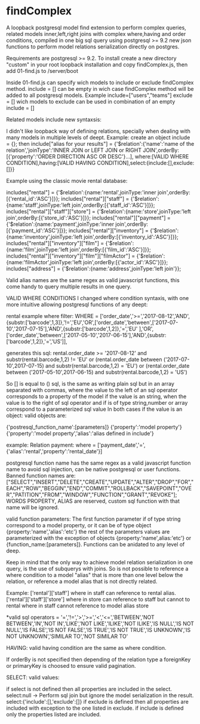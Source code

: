 # findComplex
A loopback postgresql model find extension to perform complex queries, related models inner,left,right joins with complex where,having and order conditions, compiled in one big sql query using postgresql >= 9.2 new json functions to perform model relations serialization directly on postgres.

Requirements are postgresql >= 9.2.
To install create a new directory "custom" in your root loopback installation and copy findComplex.js, then add 01-find.js to /server/boot  

Inside 01-find.js can specify wich models to include or exclude findComplex method.
include = [] can be empty in wich case findComplex method will be added to all postgresql models. 
Example include=["users","teams"]
exclude = [] wich models to exclude can be used in combination of an empty include = [] 

Related models include new syntaxsis:

I didn't like loopback way of defining relations, specially when dealing with many models in multiple levels of deept.
Example:
create an object include = {};
then 
include["alias for your results"] = {'$relation':{'name':'name of the relation','joinType':'INNER JOIN or LEFT JOIN or RIGHT JOIN',orderBy:[{'property':'ORDER DIRECTION ASC OR DESC'}...], where:[VALID WHERE CONDITION],having:[VALID HAVING CONDITION],select:{include:[],exclude:[]}}

Example using the classic movie rental database:

includes["rental"] = {'$relation':{name:'rental',joinType:'inner join',orderBy:[{'rental_id':'ASC'}]}};
includes["rental"]["staff"] = {'$relation':{name:'staff',joinType:'left join',orderBy:[{'staff_id':'ASC'}]}};
includes["rental"]["staff"]["store"] = {'$relation':{name:'store',joinType:'left join',orderBy:[{'store_id':'ASC'}]}};
includes["rental"]["payment"] = {'$relation':{name:'payment',joinType:'inner join',orderBy:[{'payment_id':'ASC'}]}};
includes["rental"]["inventory"] = {'$relation':{name:'inventory',joinType:'left join',orderBy:[{'inventory_id':'ASC'}]}};
includes["rental"]["inventory"]["film"] = {'$relation':{name:'film',joinType:'left join',orderBy:[{'film_id':'ASC'}]}};
includes["rental"]["inventory"]["film"]["filmActor"] = {'$relation':{name:'filmActor',joinType:'left join',orderBy:[{'actor_id':'ASC'}]}};
includes["address"] = {'$relation':{name:'address',joinType:'left join'}};

Valid alias names are the same regex as valid javascript functions, this come handy to query multiple results in one query.


VALID WHERE CONDITIONS
I changed where condition syntaxis, with one more intuitive allowing postgresql functions of any deept:

rental example where filter:
 WHERE = ['order_date','>=','2017-08-12','AND',{substr:['barcode',1,3]},'!=','EU','OR',['order_date','between',['2017-07-10','2017-07-15'],'AND',{substr:['barcode',1,2]},'=','EU' ],'OR',['order_date','between',['2017-05-10','2017-06-15'],'AND',{substr:['barcode',1,2]},'=','US']],
 
 generates this sql:
 rental.order_date >= '2017-08-12' and substr(rental.barcode,1,2) != 'EU' or (rental.order_date between ('2017-07-10',2017-07-15) and substr(rental.barcode,1,2) = 'EU') or (rental.order_date between ('2017-05-10',2017-06-15) and substr(rental.barcode,1,2) = 'US')
 
 So [] is equal to () sql, is the same as writing plain sql but in an array separated with commas, where the value to the left of an sql operator corresponds to a property of the model if the value is an string, when the value is to the right of sql operator and if is of type string,number or array correspond to a parameterized sql value
In both cases if the value is an object:
valid objects are:

{'postresql_function_name':[parameters]}
{'property':'model property'}
{'property':'model property','alias':'alias defined in include'}

example:
Relation payment:
where = ['payment_date','=',{'alias':'rental','property':'rental_date'}]

postgresql function name has the same regex as a valid javascript function name to avoid sql injection, can be native postgresql or user functions.
Banned function names are:
["SELECT","INSERT","DELETE","CREATE","UPDATE","ALTER","DROP","FOR","EACH","ROW","BEGGIN","END","COMMIT","ROLLBACK","SAVEPOINT","OVER","PATITION","FROM","WINDOW","FUNCTION","GRANT","REVOKE"];
WORDS PROPERTY, ALIAS are reserved, custom sql function with that name will be ignored.

valid function parameters:
The first function parameter if of type string correspond to a model property, or it can be of type object {property:'name','alias':'etc'} the rest of the parameters values are parameterized with the exception of objects {property:'name',alias:'etc'} or {function_name:[parameters]}.
Functions can be anidated to any level of deep.

Keep in mind that the only way to achieve model relation serialization in one query, is the use of subquerys with joins. So is not possible to reference a where condition to a model "alias" that is more than one level below the relation, or reference a model alias that is not directly related.

Example:
['rental']['staff'] 
where in staff can reference to rental alias.
['rental']['staff']['store']
where in store can reference to staff but cannot to rental
where in staff cannot reference to model alias store

*valid sql operators = '=','!=','>','>=','<','<=','BETWEEN','NOT BETWEEN','IN','NOT IN','LIKE','NOT LIKE','ILIKE','NOT ILIKE','IS NULL','IS NOT NULL','IS FALSE','IS NOT FALSE','IS TRUE','IS NOT TRUE','IS UNKNOWN','IS NOT UNKNOWN','SIMILAR TO','NOT SIMILAR TO' 

HAVING:
valid having condition are the same as where condition.

If orderBy is not specified then depending of the relation type a foreignKey or primaryKey is choosed to ensure valid pagination.

SELECT:
valid values:

if select is not defined then all properties are included in the select.
select:null -> Perform sql join but ignore the model serialization in the result.
select:{'include':[],'exclude':[]}
if exclude is defined then all properties are included with exception to the one listed in exclude.
if include is defined only the properties listed are included.


 
 
 
 

